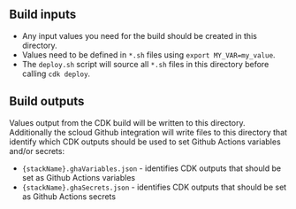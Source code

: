 
## Build inputs

 * Any input values you need for the build should be created in this directory.
 * Values need to be defined in `*.sh` files using `export MY_VAR=my_value`.
 * The `deploy.sh` script will source all `*.sh` files in this directory before calling `cdk deploy`.

## Build outputs

Values output from the CDK build will be written to this directory.
Additionally the scloud Github integration will write files to this directory that identify which CDK outputs should be used to set Github Actions variables and/or secrets:
 * `{stackName}.ghaVariables.json` - identifies CDK outputs that should be set as Github Actions variables
 * `{stackName}.ghaSecrets.json` - identifies CDK outputs that should be set as Github Actions secrets
